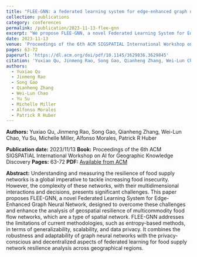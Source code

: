 ```yaml
---
title: "FLEE-GNN: a federated learning system for edge-enhanced graph neural network in analyzing geospatial resilience of multicommodity food flows"
collection: publications
category: conferences
permalink: /publication/2023-11-13-flee-gnn
excerpt: "We propose FLEE-GNN, a novel Federated Learning System for Edge-Enhanced Graph Neural Network, to analyze the geospatial resilience of multicommodity food flow networks. FLEE-GNN addresses challenges in generalizability, scalability, and data privacy, combining the strengths of graph neural networks and federated learning for robust, privacy-preserving analysis of food supply network resilience across regions."
date: 2023-11-13
venue: 'Proceedings of the 6th ACM SIGSPATIAL International Workshop on AI for Geographic Knowledge Discovery'
pages: 63-72
paperurl: 'https://dl.acm.org/doi/pdf/10.1145/3629836.3629845'
citation: 'Yuxiao Qu, Jinmeng Rao, Song Gao, Qianheng Zhang, Wei-Lun Chao, Yu Su, Michelle Miller, Alfonso Morales, Patrick R Huber. (2023). "FLEE-GNN: a federated learning system for edge-enhanced graph neural network in analyzing geospatial resilience of multicommodity food flows." In <i>Proceedings of the 6th ACM SIGSPATIAL International Workshop on AI for Geographic Knowledge Discovery</i>, pp. 63-72.'
authors:
  - Yuxiao Qu
  - Jinmeng Rao
  - Song Gao
  - Qianheng Zhang
  - Wei-Lun Chao
  - Yu Su
  - Michelle Miller
  - Alfonso Morales
  - Patrick R Huber
---
```


**Authors:**
Yuxiao Qu, Jinmeng Rao, Song Gao, Qianheng Zhang, Wei-Lun Chao, Yu Su, Michelle Miller, Alfonso Morales, Patrick R Huber

**Publication date:** 2023/11/13
**Book:** Proceedings of the 6th ACM SIGSPATIAL International Workshop on AI for Geographic Knowledge Discovery
**Pages:** 63-72
**PDF:** [Available from ACM](https://dl.acm.org/doi/pdf/10.1145/3629836.3629845)

**Abstract:**
Understanding and measuring the resilience of food supply networks is a global imperative to tackle increasing food insecurity. However, the complexity of these networks, with their multidimensional interactions and decisions, presents significant challenges. This paper proposes FLEE-GNN, a novel Federated Learning System for Edge-Enhanced Graph Neural Network, designed to overcome these challenges and enhance the analysis of geospatial resilience of multicommodity food flow networks, which are a type of spatial network. FLEE-GNN addresses the limitations of current methodologies, such as entropy-based methods, in terms of generalizability, scalability, and data privacy. It combines the robustness and adaptability of graph neural networks with the privacy-conscious and decentralized aspects of federated learning for food supply network resilience analysis across geographical regions.

